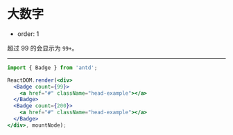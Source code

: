 # 大数字

- order: 1

超过 99 的会显示为 `99+`。

---

````jsx
import { Badge } from 'antd';

ReactDOM.render(<div>
  <Badge count={99}>
    <a href="#" className="head-example"></a>
  </Badge>
  <Badge count={200}>
    <a href="#" className="head-example"></a>
  </Badge>
</div>, mountNode);
````
